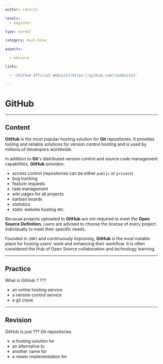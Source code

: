 ```yaml
---
author: catalin

levels:
  - beginner

type: normal

category: must-know

aspects:

  - obscura

links:

  - '[Github Official Website](https://github.com/){website}'

---
```


# GitHub

---
## Content

**GitHub** is the most popular hosting solution for **Git** repositories. It provides tooling and reliable solutions for version control hosting and is used by millions of developers worldwide.

In addition to **Git**'s distributed version control and source code management capabilities, **GitHub** provides:
 - access control (repositories can be either `public` or `private`)
 - bug tracking
 - feature requests
 - task management
 - wiki pages for all projects
 - kanban boards
 - statistics
 - static website hosting etc.

Because projects uploaded to **GitHub** are not required to meet the **Open Source Definition**, users are advised to choose the license of every project individually to meet their specific needs.

Founded in `2007` and continuously improving, **GitHub** is the most notable place for hosting users' work and enhancing their workflow. It is often considered the Hub of Open Source collaboration and technology learning.

---
## Practice

What is GitHub ? ???

* an online hosting service
* a version control service
* a git clone

---
## Revision

GitHub is just ??? Git repositories.

* a hosting solution for
* an alternative to
* another name for
* a newer implementation for

 
